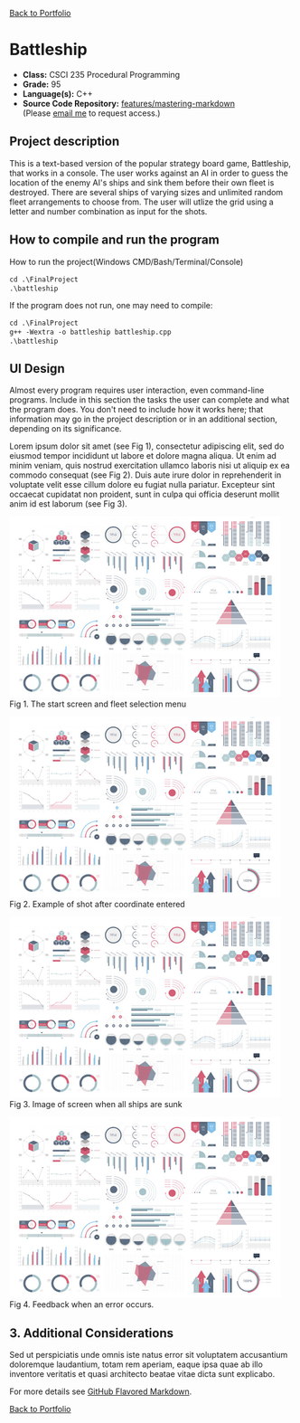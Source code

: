 [Back to Portfolio](./)

Battleship
===============

-   **Class:** CSCI 235 Procedural Programming
-   **Grade:** 95
-   **Language(s):** C++ 
-   **Source Code Repository:** [features/mastering-markdown](https://guides.github.com/features/mastering-markdown/)  
    (Please [email me](mailto:apineda@csustudent.net?subject=GitHub%20Access) to request access.)

## Project description

This is a text-based version of the popular strategy board game, Battleship, that works in a console. The user works against an AI in order to guess the location of the enemy AI's ships and sink them before their own fleet is destroyed. There are several ships of varying sizes and unlimited random fleet arrangements to choose from. The user will utlize the grid using a letter and number combination as input for the shots. 

## How to compile and run the program

How to run the project(Windows CMD/Bash/Terminal/Console)
```
cd .\FinalProject
.\battleship
```

If the program does not run, one may need to compile:
```
cd .\FinalProject
g++ -Wextra -o battleship battleship.cpp
.\battleship
```


## UI Design

Almost every program requires user interaction, even command-line programs. Include in this section the tasks the user can complete and what the program does. You don't need to include how it works here; that information may go in the project description or in an additional section, depending on its significance.

Lorem ipsum dolor sit amet (see Fig 1), consectetur adipiscing elit, sed do eiusmod tempor incididunt ut labore et dolore magna aliqua. Ut enim ad minim veniam, quis nostrud exercitation ullamco laboris nisi ut aliquip ex ea commodo consequat (see Fig 2). Duis aute irure dolor in reprehenderit in voluptate velit esse cillum dolore eu fugiat nulla pariatur. Excepteur sint occaecat cupidatat non proident, sunt in culpa qui officia deserunt mollit anim id est laborum (see Fig 3).

![screenshot](images/dummy_thumbnail.jpg)  
Fig 1. The start screen and fleet selection menu

![screenshot](images/dummy_thumbnail.jpg)  
Fig 2. Example of shot after coordinate entered

![screenshot](images/dummy_thumbnail.jpg)  
Fig 3. Image of screen when all ships are sunk

![screenshot](images/dummy_thumbnail.jpg)  
Fig 4. Feedback when an error occurs.

## 3. Additional Considerations

Sed ut perspiciatis unde omnis iste natus error sit voluptatem accusantium doloremque laudantium, totam rem aperiam, eaque ipsa quae ab illo inventore veritatis et quasi architecto beatae vitae dicta sunt explicabo. 

For more details see [GitHub Flavored Markdown](https://guides.github.com/features/mastering-markdown/).

[Back to Portfolio](./)

